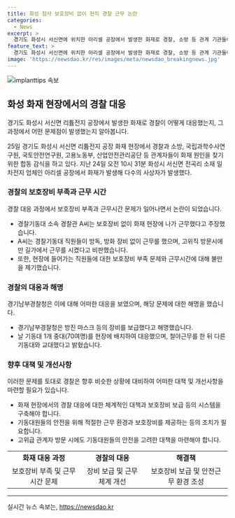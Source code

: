 ```yaml
---
title: 화성 참사 보호장비 없이 현직 경찰 근무 논란
categories:
  - News
excerpt: >
  경기도 화성시 서신면에 위치한 아리셀 공장에서 발생한 화재로 경찰, 소방 등 관계 기관들이 합동 감식을 진행 중이다. 화재로 다수의 사상자가 발생한 가운데, 현직 경찰관이 보호장비 없이 근무했다는 주장이 제기되며 논란이 일고 있다. 현장에 출동한 경찰은 방진 마스크 등의 장비를 보급했다고 밝히고 있으나, 한 경찰관은 방진, 방화 장비 없이 근무하고 고위직 방문에만 급급한 경향이 있다며 비판했다. 또한, 기동대 직원들의 근무 조건과 대응에 대한 불만을 제기했다.
feature_text: >
  경기도 화성시 서신면에 위치한 아리셀 공장에서 발생한 화재로 경찰, 소방 등 관계 기관들이 합동 감식을 진행 중이다. 화재로 다수의 사상자가 발생한 가운데, 현직 경찰관이 보호장비 없이 근무했다는 주장이 제기되며 논란이 일고 있다. 현장에 출동한 경찰은 방진 마스크 등의 장비를 보급했다고 밝히고 있으나, 한 경찰관은 방진, 방화 장비 없이 근무하고 고위직 방문에만 급급한 경향이 있다며 비판했다. 또한, 기동대 직원들의 근무 조건과 대응에 대한 불만을 제기했다.
image: 'https://newsdao.kr/res/images/meta/newsdao_breakingnews.jpg'
---
```


<p><img src="https://newsdao.kr/res/images/meta/newsdao_breakingnews.jpg" alt="implanttips 속보" /></p>

<h2 data-ke-size="size26">화성 화재 현장에서의 경찰 대응</h2>

<p>경기도 화성시 서신면 리튬전지 공장에서 발생한 화재로 경찰이 어떻게 대응했는지, 그 과정에서 어떤 문제점이 발생했는지 알아봅니다.</p>

<p data-ke-size="size16">25일 경기도 화성시 서신면 리튬전지 공장 화재 현장에서 경찰과 소방, 국립과학수사연구원, 국토안전연구원, 고용노동부, 산업안전관리공단 등 관계자들이 화재 원인을 찾기 위한 합동 감식을 하고 있다. 지난 24일 오전 10시 31분 화성시 서신면 전곡리 소재 일차전지 업체인 아리셀 공장에서 화재가 발생해 다수의 사상자가 발생했다.</p>

<h3>경찰의 보호장비 부족과 근무 시간</h3>

<p>경찰 대응 과정에서 보호장비 부족과 근무시간 문제가 일어나면서 논란이 되었습니다.</p>

<ul>
  <li>경찰기동대 소속 경찰관 A씨는 보호장비 없이 화재 현장에 나가 근무했다고 주장했습니다.</li>
  <li>A씨는 경찰기동대 직원들이 방독, 방화 장비 없이 근무를 했으며, 고위직 방문시에만 길가에서 근무를 시켰다고 비판했습니다.</li>
  <li>또한, 현장에 들어가는 직원들에 대한 보호장비 부족 문제와 근무시간에 대해 불만을 제기했습니다.</li>
</ul>

<h3>경찰의 대응과 해명</h3>

<p>경기남부경찰청은 이에 대해 어떠한 대응을 보였으며, 해당 문제에 대한 해명을 했습니다.</p>

<ul>
  <li>경기남부경찰청은 방진 마스크 등의 장비를 보급했다고 해명했습니다.</li>
  <li>날 기동대 1개 중대(70여명)를 현장에 배치하여 대응했으며, 철야근무를 한 뒤 다른 기동대와 교대했다고 밝혔습니다.</li>
</ul>

<h3>향후 대책 및 개선사항</h3>

<p>이러한 문제를 토대로 경찰은 향후 비슷한 상황에 대비하여 어떠한 대책 및 개선사항을 마련할 필요가 있습니다.</p>

<ul>
  <li>화재 현장에서의 경찰 대응에 대한 체계적인 대책과 보호장비 보급 등의 시스템을 구축해야 합니다.</li>
  <li>기동대원들의 안전을 위해 적절한 근무 환경과 보호장비를 제공하는 등의 조치가 필요합니다.</li>
  <li>고위급 관계자 방문 시에도 기동대원들의 안전을 고려한 대책을 마련해야 합니다.</li>
</ul>

<table>
  <tr>
    <td style="text-align: center; height: 17px;"><b>화재 대응 과정</b></td>
    <td style="text-align: center; height: 17px;"><b>경찰의 대응</b></td>
    <td style="text-align: center; height: 17px;"><b>해결책</b></td>
  </tr>
  <tr>
    <td style="text-align: center; height: 17px;">보호장비 부족 및 근무시간 문제</td>
    <td style="text-align: center; height: 17px;">장비 보급 및 근무체계 개선</td>
    <td style="text-align: center; height: 17px;">보호장비 보급 및 안전근무 환경 조성</td>
  </tr>
</table>

<hr>
실시간 뉴스 속보는, <a href="https://newsdao.kr" rel="dofollow">https://newsdao.kr</a>


